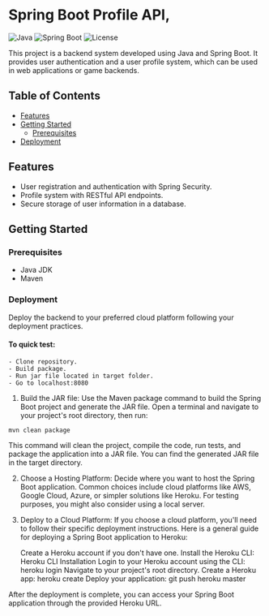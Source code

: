 # Spring Boot Profile API,

![Java](https://img.shields.io/badge/Java-17-blue.svg)
![Spring Boot](https://img.shields.io/badge/Spring%20Boot-2.5.3-green.svg)
![License](https://img.shields.io/badge/License-MIT-yellow.svg)

This project is a backend system developed using Java and Spring Boot. It provides user authentication and a user profile system, which can be used in web applications or game backends.

## Table of Contents
- [Features](#features)
- [Getting Started](#getting-started)
  - [Prerequisites](#prerequisites)
- [Deployment](#deployment)

## Features
- User registration and authentication with Spring Security.
- Profile system with RESTful API endpoints.
- Secure storage of user information in a database.

## Getting Started

### Prerequisites
- Java JDK
- Maven


### Deployment
Deploy the backend to your preferred cloud platform following your deployment practices.


#### To quick test: 
````
- Clone repository.
- Build package.
- Run jar file located in target folder.
- Go to localhost:8080
````

1. Build the JAR file:
Use the Maven package command to build the Spring Boot project and generate the JAR file. Open a terminal and navigate to your project's root directory, then run:

```
mvn clean package
````
This command will clean the project, compile the code, run tests, and package the application into a JAR file. You can find the generated JAR file in the target directory.

2. Choose a Hosting Platform:
Decide where you want to host the Spring Boot application. Common choices include cloud platforms like AWS, Google Cloud, Azure, or simpler solutions like Heroku. For testing purposes, you might also consider using a local server.

3. Deploy to a Cloud Platform:
If you choose a cloud platform, you'll need to follow their specific deployment instructions. Here is a general guide for deploying a Spring Boot application to Heroku:

    Create a Heroku account if you don't have one.
    Install the Heroku CLI: Heroku CLI Installation
    Login to your Heroku account using the CLI: heroku login
    Navigate to your project's root directory.
    Create a Heroku app: heroku create
    Deploy your application: git push heroku master

After the deployment is complete, you can access your Spring Boot application through the provided Heroku URL.